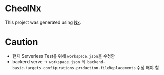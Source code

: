# CheolNx
This project was generated using [Nx](https://nx.dev).

# Caution
- 현재 Serverless Test를 위해 `workspace.json`을 수정함
- backend serve -> `workspace.json 의 backend-basic.targets.configurations.production.fileReplacements` 수정 해야 함
